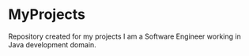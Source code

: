 MyProjects
==========

Repository created for my projects
I am a Software Engineer working in Java development domain.
